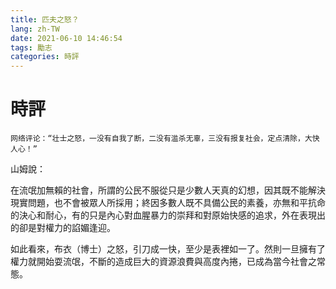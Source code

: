 ```yaml
---
title: 匹夫之怒？
lang: zh-TW
date: 2021-06-10 14:46:54
tags: 勵志
categories: 時評
---
```


# 時評

```
网络评论：“壮士之怒，一没有自我了断，二没有滥杀无辜，三没有报复社会，定点清除，大快人心！”
```
山姆說：

在流氓加無賴的社會，所謂的公民不服從只是少數人天真的幻想，因其既不能解決現實問題，也不會被眾人所採用；終因多數人既不具備公民的素養，亦無和平抗命的決心和耐心，有的只是內心對血腥暴力的崇拜和對原始快感的追求，外在表現出的卻是對權力的諂媚逢迎。

如此看來，布衣（博士）之怒，引刀成一快，至少是表裡如一了。然則一旦擁有了權力就開始耍流氓，不斷的造成巨大的資源浪費與高度內捲，已成為當今社會之常態。
